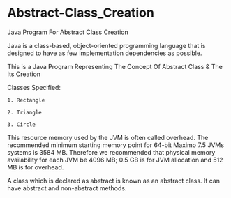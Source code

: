 # Abstract-Class_Creation
Java Program For Abstract Class Creation

Java is a class-based, object-oriented programming language that is designed to have as few implementation dependencies as possible.

This is a Java Program Representing The Concept Of Abstract Class & The Its Creation

Classes Specified:

    1. Rectangle
  
    2. Triangle
  
    3. Circle

This resource memory used by the JVM is often called overhead. The recommended minimum starting memory point for 64-bit Maximo 7.5 JVMs systems is 3584 MB. Therefore we recommended that physical memory availability for each JVM be 4096 MB; 0.5 GB is for JVM allocation and 512 MB is for overhead.

A class which is declared as abstract is known as an abstract class. It can have abstract and non-abstract methods.
